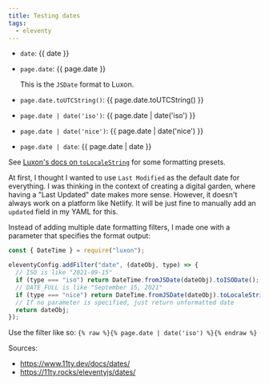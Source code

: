```yaml
---
title: Testing dates
tags:
  - eleventy
---
```

- `date`: {{ date }}
- `page.date`: {{ page.date }}

  This is the `JSDate` format to Luxon.

- `page.date.toUTCString()`: {{ page.date.toUTCString() }}
- `page.date | date('iso')`: {{ page.date | date('iso') }}
- `page.date | date('nice')`: {{ page.date | date('nice') }}
- `page.date | date`: {{ page.date | date }}

See [Luxon's docs on `toLocaleString`](https://moment.github.io/luxon/#/formatting?id=tolocalestring-strings-for-humans) for some formatting presets.

At first, I thought I wanted to use `Last Modified` as the default date for everything. I was thinking in the context of creating a digital garden, where having a "Last Updated" date makes more sense. However, it doesn't always work on a platform like Netlify. It will be just fine to manually add an `updated` field in my YAML for this.

Instead of adding multiple date formatting filters, I made one with a parameter that specifies the format output:

```js
const { DateTime } = require("luxon");

eleventyConfig.addFilter("date", (dateObj, type) => {
  // ISO is like "2021-09-15"
  if (type === "iso") return DateTime.fromJSDate(dateObj).toISODate();
  // DATE_FULL is like "September 15, 2021"
  if (type === "nice") return DateTime.fromJSDate(dateObj).toLocaleString(DateTime.DATE_FULL);
  // If no parameter is specified, just return unformatted date
  return dateObj;
});
```

Use the filter like so: `{% raw %}{% page.date | date('iso') %}{% endraw %}`

Sources:
- https://www.11ty.dev/docs/dates/
- https://11ty.rocks/eleventyjs/dates/
